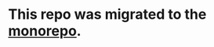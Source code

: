# This repo was migrated to the [monorepo](https://github.com/4Catalyzer/javascript/tree/master/packages/semantic-release-config).
